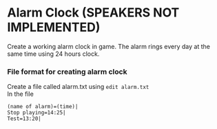 # Alarm Clock (SPEAKERS NOT IMPLEMENTED)
Create a working alarm clock in game. The alarm rings every day at the same time using 24 hours clock.

### File format for creating alarm clock
Create a file called alarm.txt using ```edit alarm.txt```
<br>
In the file
```
(name of alarm)=(time)|
Stop playing=14:25|
Test=13:20|
```